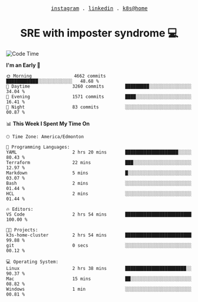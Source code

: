 <p align="center">
  <samp>
    <a href="https://www.instagram.com/lildrunkensmurf/">instagram</a> .
    <a href="https://www.linkedin.com/in/joryirving/">linkedin</a> .
    <a href="https://github.com/joryirving/k3s-home-cluster">k8s@home</a>
  </samp>
</p>

<h1 align="center">
  SRE with imposter syndrome 💻
</h1>

<!--START_SECTION:waka-->
![Code Time](http://img.shields.io/badge/Code%20Time-112%20hrs%202%20mins-blue)

**I'm an Early 🐤** 

```text
🌞 Morning                4662 commits        ████████████░░░░░░░░░░░░░   48.68 % 
🌆 Daytime                3260 commits        █████████░░░░░░░░░░░░░░░░   34.04 % 
🌃 Evening                1571 commits        ████░░░░░░░░░░░░░░░░░░░░░   16.41 % 
🌙 Night                  83 commits          ░░░░░░░░░░░░░░░░░░░░░░░░░   00.87 % 
```


📊 **This Week I Spent My Time On** 

```text
🕑︎ Time Zone: America/Edmonton

💬 Programming Languages: 
YAML                     2 hrs 20 mins       ████████████████████░░░░░   80.43 % 
Terraform                22 mins             ███░░░░░░░░░░░░░░░░░░░░░░   12.97 % 
Markdown                 5 mins              █░░░░░░░░░░░░░░░░░░░░░░░░   03.07 % 
Bash                     2 mins              ░░░░░░░░░░░░░░░░░░░░░░░░░   01.44 % 
HCL                      2 mins              ░░░░░░░░░░░░░░░░░░░░░░░░░   01.44 % 

🔥 Editors: 
VS Code                  2 hrs 54 mins       █████████████████████████   100.00 % 

🐱‍💻 Projects: 
k3s-home-cluster         2 hrs 54 mins       █████████████████████████   99.88 % 
git                      0 secs              ░░░░░░░░░░░░░░░░░░░░░░░░░   00.12 % 

💻 Operating System: 
Linux                    2 hrs 38 mins       ███████████████████████░░   90.37 % 
Mac                      15 mins             ██░░░░░░░░░░░░░░░░░░░░░░░   08.82 % 
Windows                  1 min               ░░░░░░░░░░░░░░░░░░░░░░░░░   00.81 % 
```


<!--END_SECTION:waka-->